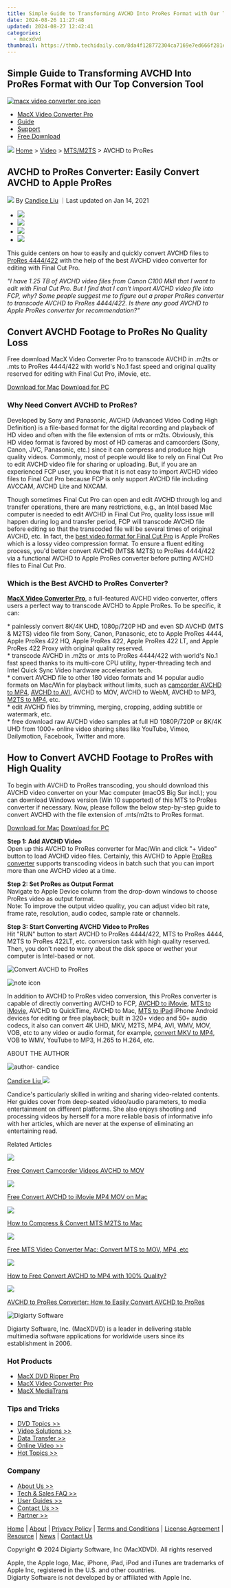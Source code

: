 ```yaml
---
title: Simple Guide to Transforming AVCHD Into ProRes Format with Our Top Conversion Tool
date: 2024-08-26 11:27:48
updated: 2024-08-27 12:42:41
categories:
  - macxdvd
thumbnail: https://thmb.techidaily.com/8da4f128772304ca7169e7ed666f281e2ef57e50c9a3e1b7624a8f2d1d718fa1.jpg
---
```


## Simple Guide to Transforming AVCHD Into ProRes Format with Our Top Conversion Tool

[![macx video converter pro icon](https://www.macxdvd.com/mac-dvd-video-converter-how-to/../image-style/new-seo/icon11.png)](https://tools.techidaily.com/macxdvd/products/)

* [MacX Video Converter Pro](https://tools.techidaily.com/macxdvd/products/)
* [Guide](https://tools.techidaily.com/macxdvd/products/)
* [Support](https://tools.techidaily.com/macxdvd/products/)
* [Free Download](https://tools.techidaily.com/macxdvd/products/)



![](https://www.macxdvd.com/mac-dvd-video-converter-how-to/../image-style/new-seo/icon7.png) [Home](https://tools.techidaily.com/macxdvd/products/) \> [Video](https://tools.techidaily.com/macxdvd/products/) \> [MTS/M2TS](https://tools.techidaily.com/macxdvd/products/) \> AVCHD to ProRes

## AVCHD to ProRes Converter: Easily Convert AVCHD to Apple ProRes 



![](https://www.macxdvd.com/mac-dvd-video-converter-how-to/../image-style/new-seo/icon6.png) By [Candice Liu](https://tools.techidaily.com/macxdvd/products/) ｜Last updated on Jan 14, 2021

* [![](https://www.macxdvd.com/mac-dvd-video-converter-how-to/../image-style/new-seo/share-fa.jpg)](https://www.facebook.com/sharer/sharer.php?u=https://www.macxdvd.com/mac-dvd-video-converter-how-to/avchd-to-prores.htm)
* [![](https://www.macxdvd.com/mac-dvd-video-converter-how-to/../image-style/new-seo/share-tw.jpg)](https://twitter.com/intent/tweet?url=https://www.macxdvd.com/mac-dvd-video-converter-how-to/avchd-to-prores.htm&text=)
* [![](https://www.macxdvd.com/mac-dvd-video-converter-how-to/../image-style/new-seo/share-go.jpg)](https://pinterest.com/pin/create/button/?url=https://www.macxdvd.com/mac-dvd-video-converter-how-to/avchd-to-prores.htm&media=&description=)
* [![](https://www.macxdvd.com/mac-dvd-video-converter-how-to/../image-style/new-seo/share-in.jpg)](https://www.linkedin.com/shareArticle?mini=true&url=https://www.macxdvd.com/mac-dvd-video-converter-how-to/avchd-to-prores.htm&title=&summary=&source=)

This guide centers on how to easily and quickly convert AVCHD files to [ProRes 4444/422](https://tools.techidaily.com/macxdvd/products/) with the help of the best AVCHD video converter for editing with Final Cut Pro. 

_"I have 1.25 TB of AVCHD video files from Canon C100 MkII that I want to edit with Final Cut Pro. But I find that I can't import AVCHD video file into FCP, why? Some people suggest me to figure out a proper ProRes converter to transcode AVCHD to ProRes 4444/422\. Is there any good AVCHD to Apple ProRes converter for recommendation?"_ 

## Convert AVCHD Footage to ProRes No Quality Loss

Free download MacX Video Converter Pro to transcode AVCHD in .m2ts or .mts to ProRes 4444/422 with world's No.1 fast speed and original quality reserved for editing with Final Cut Pro, iMovie, etc. 

[Download for Mac](https://tools.techidaily.com/macxdvd/products/) [Download for PC](https://tools.techidaily.com/macxdvd/products/) 

### Why Need Convert AVCHD to ProRes? 

Developed by Sony and Panasonic, AVCHD (Advanced Video Coding High Definition) is a file-based format for the digital recording and playback of HD video and often with the file extension of mts or m2ts. Obviously, this HD video format is favored by most of HD cameras and camcorders (Sony, Canon, JVC, Panasonic, etc.) since it can compress and produce high quality videos. Commonly, most of people would like to rely on Final Cut Pro to edit AVCHD video file for sharing or uploading. But, if you are an experienced FCP user, you know that it is not easy to import AVCHD video files to Final Cut Pro because FCP is only support AVCHD file including AVCCAM, AVCHD Lite and NXCAM. 

Though sometimes Final Cut Pro can open and edit AVCHD through log and transfer operations, there are many restrictions, e.g., an Intel based Mac computer is needed to edit AVCHD in Final Cut Pro, quality loss issue will happen during log and transfer period, FCP will transcode AVCHD file before editing so that the transcoded file will be several times of original AVCHD, etc. In fact, the [best video format for Final Cut Pro](https://tools.techidaily.com/macxdvd/products/) is Apple ProRes which is a lossy video compression format. To ensure a fluent editing process, you'd better convert AVCHD (MTS& M2TS) to ProRes 4444/422 via a functional AVCHD to Apple ProRes converter before putting AVCHD files to Final Cut Pro. 

### Which is the Best AVCHD to ProRes Converter? 

[**MacX Video Converter Pro**](https://tools.techidaily.com/macxdvd/products/), a full-featured AVCHD video converter, offers users a perfect way to transcode AVCHD to Apple ProRes. To be specific, it can:

\* painlessly convert 8K/4K UHD, 1080p/720P HD and even SD AVCHD (MTS & M2TS) video file from Sony, Canon, Panasonic, etc to Apple ProRes 4444, Apple ProRes 422 HQ, Apple ProRes 422, Apple ProRes 422 LT, and Apple ProRes 422 Proxy with original quality reserved.  
\* transcode AVCHD in .m2ts or .mts to ProRes 4444/422 with world's No.1 fast speed thanks to its multi-core CPU utility, hyper-threading tech and Intel Quick Sync Video hardware acceleration tech.  
\* convert AVCHD file to other 180 video formats and 14 popular audio formats on Mac/Win for playback without limits, such as [camcorder AVCHD to MP4](https://tools.techidaily.com/macxdvd/products/), [AVCHD to AVI](https://tools.techidaily.com/macxdvd/products/), AVCHD to MOV, AVCHD to WebM, AVCHD to MP3, [M2TS to MP4](https://tools.techidaily.com/macxdvd/products/), etc.  
\* edit AVCHD files by trimming, merging, cropping, adding subtitle or watermark, etc.  
\* free download raw AVCHD video samples at full HD 1080P/720P or 8K/4K UHD from 1000+ online video sharing sites like YouTube, Vimeo, Dailymotion, Facebook, Twitter and more. 

## How to Convert AVCHD Footage to ProRes with High Quality

To begin with AVCHD to ProRes transcoding, you should download this AVCHD video converter on your Mac computer (macOS Big Sur incl.); you can download Windows version (Win 10 supported) of this MTS to ProRes converter if necessary. Now, please follow the below step-by-step guide to convert AVCHD with the file extension of .mts/m2ts to ProRes format.

[Download for Mac](https://tools.techidaily.com/macxdvd/products/) [Download for PC](https://tools.techidaily.com/macxdvd/products/) 

**Step 1: Add AVCHD Video**  
 Open up this AVCHD to ProRes converter for Mac/Win and click "+ Video" button to load AVCHD video files. Certainly, this AVCHD to Apple [ProRes converter](https://tools.techidaily.com/macxdvd/products/) supports transcoding videos in batch such that you can import more than one AVCHD video at a time.

**Step 2: Set ProRes as Output Format**  
Navigate to Apple Device column from the drop-down windows to choose ProRes video as output format.   
Note: To improve the output video quality, you can adjust video bit rate, frame rate, resolution, audio codec, sample rate or channels.

**Step 3: Start Converting AVCHD Video to ProRes**   
Hit "RUN" button to start AVCHD to ProRes 4444/422, MTS to ProRes 4444, M2TS to ProRes 422LT, etc. conversion task with high quality reserved. Then, you don't need to worry about the disk space or wether your computer is Intel-based or not.

![Convert AVCHD to ProRes](https://www.macxdvd.com/mac-dvd-video-converter-how-to/article-image/choose-format-prores.png) 

![note icon](https://www.macxdvd.com/mac-dvd-video-converter-how-to/../image-style/new-seo/icon0.png)

In addition to AVCHD to ProRes video conversion, this ProRes converter is capable of directly converting AVCHD to FCP, [AVCHD to iMovie](https://tools.techidaily.com/macxdvd/products/), [MTS to iMovie](https://tools.techidaily.com/macxdvd/products/), AVCHD to QuickTime, AVCHD to Mac, [MTS to iPad](https://tools.techidaily.com/macxdvd/products/) iPhone Android devices for editing or free playback; built in 320+ video and 50+ audio codecs, it also can convert 4K UHD, MKV, M2TS, MP4, AVI, WMV, MOV, VOB, etc to any video or audio format, for example, [convert MKV to MP4](https://tools.techidaily.com/macxdvd/products/), VOB to WMV, YouTube to MP3, H.265 to H.264, etc. 

ABOUT THE AUTHOR

![author- candice](https://www.macxdvd.com/mac-dvd-video-converter-how-to/../image-style/new-seo/candice.png) 

[Candice Liu ![](https://www.macxdvd.com/mac-dvd-video-converter-how-to/../image-style/new-seo/share-in1.jpg)](https://www.linkedin.com/in/candice-liu-444483a3/) 

Candice's particularly skilled in writing and sharing video-related contents. Her guides cover from deep-seated video/audio parameters, to media entertainment on different platforms. She also enjoys shooting and processing videos by herself for a more reliable basis of informative info with her articles, which are never at the expense of eliminating an entertaining read.



Related Articles

![](https://www.macxdvd.com/mac-dvd-video-converter-how-to/../image-style/new-seo/pic7.jpg)

[Free Convert Camcorder Videos AVCHD to MOV](https://tools.techidaily.com/macxdvd/products/) 

![](https://www.macxdvd.com/mac-dvd-video-converter-how-to/../image-style/new-seo/pic6.jpg)

[Free Convert AVCHD to iMovie MP4 MOV on Mac](https://tools.techidaily.com/macxdvd/products/) 

![](https://www.macxdvd.com/mac-dvd-video-converter-how-to/../image-style/new-seo/pic5.jpg)

[How to Compress & Convert MTS M2TS to Mac](https://tools.techidaily.com/macxdvd/products/) 

![](https://www.macxdvd.com/mac-dvd-video-converter-how-to/../image-style/new-seo/pic4.jpg)

[Free MTS Video Converter Mac: Convert MTS to MOV, MP4, etc](https://tools.techidaily.com/macxdvd/products/) 

![](https://www.macxdvd.com/mac-dvd-video-converter-how-to/../image-style/new-seo/pic3.jpg)

[How to Free Convert AVCHD to MP4 with 100% Quality?](https://tools.techidaily.com/macxdvd/products/) 

![](https://www.macxdvd.com/mac-dvd-video-converter-how-to/../image-style/new-seo/pic2.jpg)

[AVCHD to ProRes Converter: How to Easily Convert AVCHD to ProRes](https://tools.techidaily.com/macxdvd/products/) 



![Digiarty Software](https://www.macxdvd.com/mac-dvd-video-converter-how-to/../icon/logo.png) 

Digiarty Software, Inc. (MacXDVD) is a leader in delivering stable multimedia software applications for worldwide users since its establishment in 2006.

### Hot Products

* [MacX DVD Ripper Pro](https://tools.techidaily.com/macxdvd/products/)
* [MacX Video Converter Pro](https://tools.techidaily.com/macxdvd/products/)
* [MacX MediaTrans](https://tools.techidaily.com/macxdvd/products/)

### Tips and Tricks

* [DVD Topics >>](https://tools.techidaily.com/macxdvd/products/)
* [Video Solutions >>](https://tools.techidaily.com/macxdvd/products/)
* [Data Transfer >>](https://tools.techidaily.com/macxdvd/products/)
* [Online Video >>](https://tools.techidaily.com/macxdvd/products/)
* [Hot Topics >>](https://tools.techidaily.com/macxdvd/products/)

### Company

* [About Us >>](https://tools.techidaily.com/macxdvd/products/)
* [Tech & Sales FAQ >>](https://tools.techidaily.com/macxdvd/products/)
* [User Guides >>](https://tools.techidaily.com/macxdvd/products/)
* [Contact Us >>](https://tools.techidaily.com/macxdvd/products/)
* [Partner >>](https://tools.techidaily.com/macxdvd/products/)



[Home](https://tools.techidaily.com/macxdvd/products/) | [About](https://tools.techidaily.com/macxdvd/products/) | [Privacy Policy](https://tools.techidaily.com/macxdvd/products/) | [Terms and Conditions](https://tools.techidaily.com/macxdvd/products/) | [License Agreement](https://tools.techidaily.com/macxdvd/products/) | [Resource](https://tools.techidaily.com/macxdvd/products/) | [News](https://tools.techidaily.com/macxdvd/products/) | [Contact Us](https://tools.techidaily.com/macxdvd/products/)

Copyright © 2024 Digiarty Software, Inc (MacXDVD). All rights reserved

Apple, the Apple logo, Mac, iPhone, iPad, iPod and iTunes are trademarks of Apple Inc, registered in the U.S. and other countries.  
Digiarty Software is not developed by or affiliated with Apple Inc.

<ins class="adsbygoogle"
     style="display:block"
     data-ad-format="autorelaxed"
     data-ad-client="ca-pub-7571918770474297"
     data-ad-slot="1223367746"></ins>



<ins class="adsbygoogle"
     style="display:block"
     data-ad-client="ca-pub-7571918770474297"
     data-ad-slot="8358498916"
     data-ad-format="auto"
     data-full-width-responsive="true"></ins>
